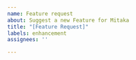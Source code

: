 ```yaml
---
name: Feature request
about: Suggest a new Feature for Mitaka
title: "[Feature Request]"
labels: enhancement
assignees: ''

---
```

<!--
1. Make sure your requested feature makes sense for Mitaka:

2. If you want to suggest a new integration of a service, please provide the following information.

- Base URL (e.g. https://www.virustotal.com)
- IoC types (e.g. IP, domain, URL and hash)
- URLs for each IoC:
  - IP(1.1.1.1): https://www.virustotal.com/gui/ip-address/1.1.1.1/detail
  - Domain(example.com): https://www.virustotal.com/gui/domain/example.com/details
  - URL(http://example.com): https://www.virustotal.com/gui/url/2a1b402420ef46577471cdc7409b0fa2c6a204db316e59ade2d805435489a067/details
  - Hash(275a021bbfb6489e54d471899f7db9d1663fc695ec2fe2a2c4538aabf651fd0f): https://www.virustotal.com/gui/file/275a021bbfb6489e54d471899f7db9d1663fc695ec2fe2a2c4538aabf651fd0f/details
-->